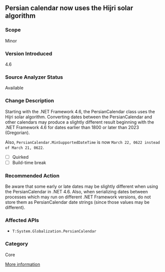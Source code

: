 ## Persian calendar now uses the Hijri solar algorithm

### Scope
Minor

### Version Introduced
4.6

### Source Analyzer Status
Available

### Change Description
Starting with the .NET Framework 4.6, the PersianCalendar class uses the Hijri solar algorithm. Converting dates between the PersianCalendar and other calendars may produce a slightly different result beginning with the .NET Framework 4.6 for dates earlier than 1800 or later than 2023 (Gregorian).

Also, `PersianCalendar.MinSupportedDateTime` is now `March 22, 0622 instead of March 21, 0622`.

- [ ] Quirked
- [ ] Build-time break

### Recommended Action
Be aware that some early or late dates may be slightly different when using the PersianCalendar in .NET 4.6. Also, when serializing dates between processes which may run on different .NET Framework versions, do not store them as PersianCalendar date strings (since those values may be different).

### Affected APIs
* `T:System.Globalization.PersianCalendar`

### Category
Core

[More information](https://msdn.microsoft.com/en-us/library/dn833125%28v=vs.110%29.aspx#Core)

<!-- breaking change id: 134 -->
